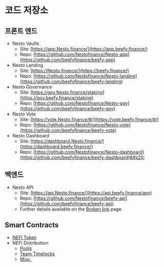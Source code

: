 # 코드 저장소

## 프론트 엔드

* Nesto Vaults
  * Site: [https://app.Nesto.finance/](https://app.beefy.finance/)
  * Repo: [https://github.com/Nestofinance/Nesto-app](https://github.com/beefyfinance/beefy-app)
* Nesto Landing
  * Site: [https://Nesto.finance/](https://beefy.finance/)
  * Repo: [https://github.com/Nestofinance/Nesto-landing](https://github.com/beefyfinance/beefy-landing)
* Nesto Governance
  * Site: [https://gov.Nesto.finance/staking](https://gov.beefy.finance/staking)
  * Repo: [https://github.com/Nestofinance/Nesto-gov](https://github.com/beefyfinance/beefy-gov)
* Nesto Vote
  * Site: [https://vote.Nesto.finance/#/](https://vote.beefy.finance/#/)
  * Repo: [https://github.com/Nestofinance/Nesto-vote](https://github.com/beefyfinance/beefy-vote)
* Nesto Dashboard
  * Site: [https://dashboard.Nesto.finance/](https://dashboard.beefy.finance/)
  * Repo: [https://github.com/Nestofinance/Nesto-dashboard](https://github.com/beefyfinance/beefy-dashboard)&#x20;

## 백엔드

* Nesto API
  * Site: [https://api.Nesto.finance/](https://api.beefy.finance/apy)
  * Repo: [https://github.com/Nestofinance/beefy-api](https://github.com/beefyfinance/beefy-api)
  * Further details available on the [Broken link](broken-reference "mention") page.

## Smart Contracts

* [NEFI Token](https://github.com/beefyfinance/beefy-protocol/tree/master/token)
* NEFI Distribution:
  * [Pools](https://github.com/beefyfinance/beefy-protocol/tree/master/pools)
  * [Team Timelocks](https://github.com/beefyfinance/beefy-protocol/tree/master/timelocks)
  * [Misc.](https://github.com/beefyfinance/beefy-protocol/tree/master/contracts)
